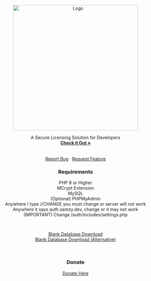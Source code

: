 <div id="top"></div>
<br />
<div align="center">
  <a href="https://github.com/YungSamzy/SamzyAuth">
    <img src="https://auth.samzy.dev/auth/assets/img/logo_long.png" alt="Logo" width="400">
  </a>

  <p align="center">
    A Secure Licensing Solution for Developers
    <br />
    <a href="https://auth.samzy.dev"><strong>Check it Out »</strong></a>
    <br />
    <br />
    <br />
    <a align="center" href="https://github.com/YungSamzy/SamzyAuth/issues">  Report Bug</a>
    ·
    <a align="center" href="https://github.com/YungSamzy/SamzyAuth/issues">Request Feature</a>
  </p>
</div>

<!-- ABOUT THE PROJECT -->
<h3 align="center">Requirements</h3>
<p align="center" style="text-align:center">
PHP 8 or Higher
<br/>
MCrypt Extension
<br/>
MySQL
<br/>
(Optional) PHPMyAdmin
<br/>
Anywhere I type //CHANGE you must change or server will not work
<br/>
Anywhere it says auth.samzy.dev, change or it may not work
<br/>
(IMPORTANT) Change /auth/includes/settings.php
<br/>
</p>
<br />
<p align="center" style="text-align:center">
<a align="center" href="#">Blank Database Download</a>
<br />
<a align="center" href="https://samzy.dev/download/database.sql">Blank Database Download (Alternative)</a>
<br />
</p>
<br />
<h3 align="center">Donate</h3>
<p align="center">
  <a href="https://samzy.dev/donate">Donate Here</a>
</p>
